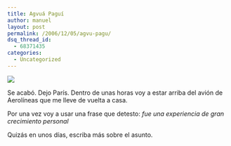 ```yaml
---
title: Agvuá Paguí
author: manuel
layout: post
permalink: /2006/12/05/agvu-pagu/
dsq_thread_id:
  - 68371435
categories:
  - Uncategorized
---
```

![][1]

Se acabó. Dejo París. Dentro de unas horas voy a estar arriba del avión de Aerolíneas que me lleve de vuelta a casa.

Por una vez voy a usar una frase que detesto: *fue una experiencia de gran crecimiento personal*

Quizás en unos días, escriba más sobre el asunto.

 [1]: http://static.flickr.com/120/315292411_3e5fde953b.jpg